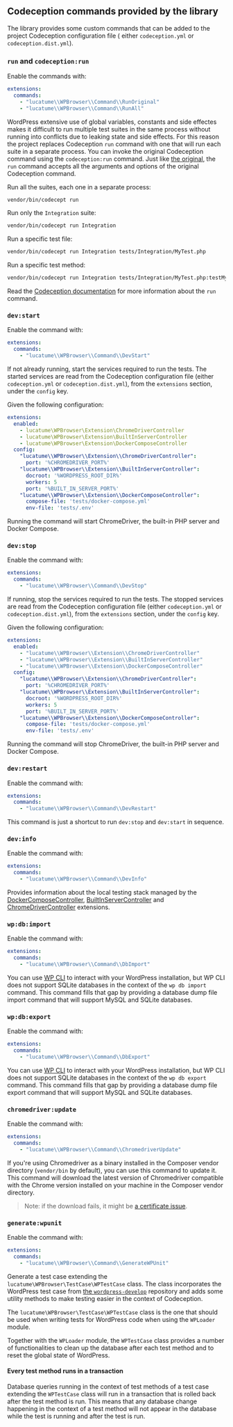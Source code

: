 ## Codeception commands provided by the library

The library provides some custom commands that can be added to the project Codeception configuration file (
either `codeception.yml` or `codeception.dist.yml`).

### `run` and `codeception:run`

Enable the commands with:

```yaml
extensions:
  commands:
    - "lucatume\\WPBrowser\\Command\\RunOriginal"
    - "lucatume\\WPBrowser\\Command\\RunAll"
```

WordPress extensive use of global variables, constants and side effectes makes it difficult to run multiple test suites
in the same process without running into conflicts due to leaking state and side effects.
For this reason the project replaces Codeception `run` command with one that will run each suite in a separate process.
You can invoke the original Codeception command using the `codeception:run` command.
Just like [the original][1], the `run` command accepts all the arguments and options of the original Codeception
command.

Run all the suites, each one in a separate process:

```bash
vendor/bin/codecept run
```

Run only the `Integration` suite:

```bash
vendor/bin/codecept run Integration
```

Run a specific test file:

```bash
vendor/bin/codecept run Integration tests/Integration/MyTest.php
```

Run a specific test method:

```bash
vendor/bin/codecept run Integration tests/Integration/MyTest.php:testMyMethod
```

Read the [Codeception documentation][1] for more information about the `run` command.

[1]: https://codeception.com/docs/reference/Commands#Run

### `dev:start`

Enable the command with:

```yaml
extensions:
  commands:
    - "lucatume\\WPBrowser\\Command\\DevStart"
```

If not already running, start the services required to run the tests.
The started services are read from the Codeception configuration file (either `codeception.yml`
or `codeception.dist.yml`), from the `extensions` section, under the `config` key.

Given the following configuration:

```yaml
extensions:
  enabled:
    - lucatume\WPBrowser\Extension\ChromeDriverController
    - lucatume\WPBrowser\Extension\BuiltInServerController
    - lucatume\WPBrowser\Extension\DockerComposeController
  config:
    "lucatume\\WPBrowser\\Extension\\ChromeDriverController":
      port: '%CHROMEDRIVER_PORT%'
    "lucatume\\WPBrowser\\Extension\\BuiltInServerController":
      docroot: '%WORDPRESS_ROOT_DIR%'
      workers: 5
      port: '%BUILT_IN_SERVER_PORT%'
    "lucatume\\WPBrowser\\Extension\\DockerComposeController":
      compose-file: 'tests/docker-compose.yml'
      env-file: 'tests/.env'
```

Running the command will start ChromeDriver, the built-in PHP server and Docker Compose.

### `dev:stop`

Enable the command with:

```yaml
extensions:
  commands:
    - "lucatume\\WPBrowser\\Command\\DevStop"
```

If running, stop the services required to run the tests.
The stopped services are read from the Codeception configuration file (either `codeception.yml`
or `codeception.dist.yml`), from the `extensions` section, under the `config` key.

Given the following configuration:

```yaml
extensions:
  enabled:
    - "lucatume\\WPBrowser\\Extension\\ChromeDriverController"
    - "lucatume\\WPBrowser\\Extension\\BuiltInServerController"
    - "lucatume\\WPBrowser\\Extension\\DockerComposeController"
  config:
    "lucatume\\WPBrowser\\Extension\\ChromeDriverController":
      port: '%CHROMEDRIVER_PORT%'
    "lucatume\\WPBrowser\\Extension\\BuiltInServerController":
      docroot: '%WORDPRESS_ROOT_DIR%'
      workers: 5
      port: '%BUILT_IN_SERVER_PORT%'
    "lucatume\\WPBrowser\\Extension\\DockerComposeController":
      compose-file: 'tests/docker-compose.yml'
      env-file: 'tests/.env'
```

Running the command will stop ChromeDriver, the built-in PHP server and Docker Compose.

### `dev:restart`

Enable the command with:

```yaml
extensions:
  commands:
    - "lucatume\\WPBrowser\\Command\\DevRestart"
```

This command is just a shortcut to run `dev:stop` and `dev:start` in sequence.

### `dev:info`

Enable the command with:

```yaml
extensions:
  commands:
    - "lucatume\\WPBrowser\\Command\\DevInfo"
```

Provides information about the local testing stack managed by
the [DockerComposeController](extensions.md#dockercomposecontroller), [BuiltInServerController](extensions.md#builtinservercontroller)
and [ChromeDriverController](extensions.md#chromedrivercontroller) extensions.

### `wp:db:import`

Enable the command with:

```yaml
extensions:
  commands:
    - "lucatume\\WPBrowser\\Command\\DbImport"
```

You can use [WP CLI][1] to interact with your WordPress installation, but WP CLI does not support SQLite databases in
the context of the `wp db import` command.
This command fills that gap by providing a database dump file import command that will support MySQL and SQLite
databases.

### `wp:db:export`

Enable the command with:

```yaml
extensions:
  commands:
    - "lucatume\\WPBrowser\\Command\\DbExport"
```

You can use [WP CLI][1] to interact with your WordPress installation, but WP CLI does not support SQLite databases in
the context of the `wp db export` command.
This command fills that gap by providing a database dump file export command that will support MySQL and SQLite
databases.

### `chromedriver:update`

Enable the command with:

```yaml
extensions:
  commands:
    - "lucatume\\WPBrowser\\Command\\ChromedriverUpdate"
```

If you're using Chromedriver as a binary installed in the Composer vendor directory (`vendor/bin` by default), you can
use this command to update it.
This command will download the latest version of Chromedriver compatible with the Chrome version installed on your
machine in the Composer vendor directory.

> Note: if the download fails, it might be [a certificate issue](troubleshooting.md#downloads-fail-in-windows).

### `generate:wpunit`

Enable the command with:

```yaml
extensions:
  commands:
    - "lucatume\\WPBrowser\\Command\\GenerateWPUnit"
```

Generate a test case extending the `lucatume\WPBrowser\TestCase\WPTestCase` class.
The class incorporates the WordPress test case from [the `wordpress-develop`][2] repository and adds some utility
methods to make testing easier in the context of Codeception.

The `lucatume\WPBrowser\TestCase\WPTestCase` class is the one that should be used when writing tests for WordPress
code when using the `WPLoader` module.

Together with the `WPLoader` module, the `WPTestCase` class provides a number of functionalities to clean up the
database
after each test method and to reset the global state of WordPress.

#### Every test method runs in a transaction

Database queries running in the context of test methods of a test case extending the `WPTestCase` class will run in a
transaction that is rolled back after the test method is run. This means that any database change happening in the
context of a test method will not appear in the database while the test is running and after the test is run.

[1]: https://wp-cli.org/

[2]: https://github.com/WordPress/wordpress-develop/tree/trunk/tests/phpunit
